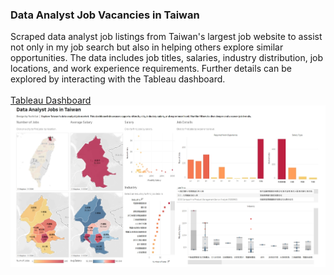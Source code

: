 ### Data Analyst Job Vacancies in Taiwan
Scraped data analyst job listings from Taiwan's largest job website to assist not only in my job search but also in helping others explore similar opportunities. The data includes job titles, salaries, industry distribution, job locations, and work experience requirements. Further details can be explored by interacting with the Tableau dashboard.  
<br>
[Tableau Dashboard](https://public.tableau.com/app/profile/yuchi.lai/viz/DataAnalystJobsinTaiwan/Dashboard?publish=yes)
<br>
![Tableau Screenshot](tableau_screenshot.jpg)
